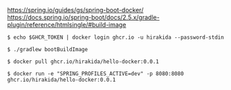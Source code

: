 
https://spring.io/guides/gs/spring-boot-docker/  
https://docs.spring.io/spring-boot/docs/2.5.x/gradle-plugin/reference/htmlsingle/#build-image  

```
$ echo $GHCR_TOKEN | docker login ghcr.io -u hirakida --password-stdin

$ ./gradlew bootBuildImage   

$ docker pull ghcr.io/hirakida/hello-docker:0.0.1

$ docker run -e "SPRING_PROFILES_ACTIVE=dev" -p 8080:8080 ghcr.io/hirakida/hello-docker:0.0.1
```
